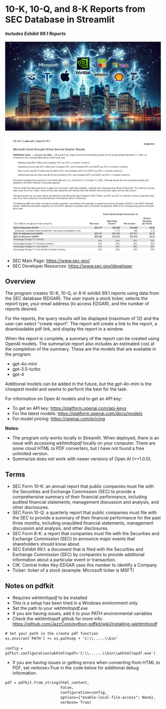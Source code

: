 # 10-K, 10-Q, and 8-K Reports from SEC Database in Streamlit
#### _Includes Exhibit 99.1 Reports_
![alt-text](ws2.jpeg "Wall Street") 

![alt-text](msft8k.png "8-K Press Release")

- SEC Main Page: https://www.sec.gov/
- SEC Developer Resources: https://www.sec.gov/developer

## Overview
The program creates 10-K, 10-Q, or 8-K exhibit 99.1 reports using data from the SEC database (EDGAR). The user 
inputs a stock ticker, selects the report type, your email address (to access EDGAR), and the number of reports desired.  

For the reports, the query results will be displayed (maximum of 12) and the user can select "create report".  The
report will create a link to the report, a downloadable pdf link, and display the report in a window. 

When the report is complete, a summary of the report can be created using OpenAI models.  The summarize report also
includes an estimated cost at the completion of the summary.  These are the models that are available in the program:
* gpt-4o-mini
* gpt-3.5-turbo
* gpt-4

Additional models can be added in the future, but the _gpt-4o-mini_ is the cheapest model and seems to perform the best
for the task.  

For information on Open AI models and to get an API key:
- To get an API key: https://platform.openai.com/api-keys
- For the latest models: https://platform.openai.com/docs/models
- For model pricing: https://openai.com/pricing

**Notes:** 
* The program only works locally in Streamlit.  When deployed, there is an issue with accessing _wkhtmltopdf_
locally on your computer.  There are some cloud HTML to PDF converters, but I have not found a free unlimited version.
* Summarize does not work with newer versions of Open AI (>=1.0.0).

## Terms
* SEC Form 10-K: an annual report that public companies must file with the Securities and Exchange Commission (SEC) 
to provide a comprehensive summary of their financial performance, including audited financial statements, management 
discussion and analysis, and other disclosures.
* SEC Form 10-Q: a quarterly report that public companies must file with the SEC to provide a summary of their financial 
performance for the past three months, including unaudited financial statements, management discussion and analysis, 
and other disclosures.
* SEC Form 8-K: a report that companies must file with the Securities and Exchange Commission (SEC) to announce major 
events that shareholders should know about.
* SEC Exhibit 99.1: a document that is filed with the Securities and Exchange Commission (SEC) by companies to provide 
additional information about a particular event or transaction.
* CIK: Central Index Key-EDGAR uses this number to identify a Company 
* Ticker: ticker of a stock (example: Microsoft ticker is MSFT)

## Notes on pdfkit
* Requires _wkhtmltopdf_ to be installed 
* This is a setup has been tried in a Windows environment only.
* Set the path to your _wkhtmltopdf.exe_
* If you are having issues, add it to your PATH environmental variables
* Check the wkhtmltopdf github for more info: https://github.com/JazzCore/python-pdfkit/wiki/Installing-wkhtmltopdf
```
# Set your path in the create pdf function
os.environ['PATH'] += os.pathsep + 'C:\\.....\\bin'

config = pdfkit.configuration(wkhtmltopdf='C:\\......\\bin\\wkhtmltopdf.exe')
```
* If you are having issues or getting errors when converting from HTML to PDF, set verbose=True in the code below for 
additional debug information.   
```
pdf = pdfkit.from_string(html_content,
                         False, 
                         configuration=config, 
                         options={"enable-local-file-access": None},
                         verbose= True)
```